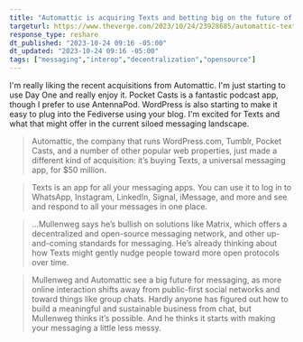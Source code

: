 ```yaml
---
title: "Automattic is acquiring Texts and betting big on the future of messaging"
targeturl: https://www.theverge.com/2023/10/24/23928685/automattic-texts-acquisition-universal-messaging
response_type: reshare
dt_published: "2023-10-24 09:16 -05:00"
dt_updated: "2023-10-24 09:16 -05:00"
tags: ["messaging","interop","decentralization","opensource"]
---
```


I'm really liking the recent acquisitions from Automattic. I'm just starting to use Day One and really enjoy it. Pocket Casts is a fantastic podcast app, though I prefer to use AntennaPod. WordPress is also starting to make it easy to plug into the Fediverse using your blog. I'm excited for Texts and what that might offer in the current siloed messaging landscape.

> Automattic, the company that runs WordPress.com, Tumblr, Pocket Casts, and a number of other popular web properties, just made a different kind of acquisition: it’s buying Texts, a universal messaging app, for $50 million. 

> Texts is an app for all your messaging apps. You can use it to log in to WhatsApp, Instagram, LinkedIn, Signal, iMessage, and more and see and respond to all your messages in one place.

> ...Mullenweg says he’s bullish on solutions like Matrix, which offers a decentralized and open-source messaging network, and other up-and-coming standards for messaging. He’s already thinking about how Texts might gently nudge people toward more open protocols over time. 

> Mullenweg and Automattic see a big future for messaging, as more online interaction shifts away from public-first social networks and toward things like group chats. Hardly anyone has figured out how to build a meaningful and sustainable business from chat, but Mullenweg thinks it’s possible. And he thinks it starts with making your messaging a little less messy.